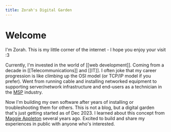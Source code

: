 ```yaml
---
title: Zorah's Digital Garden
---
```


# Welcome  


I'm Zorah. This is my little corner of the internet - I hope you enjoy your visit :3

Currently, I'm invested in the world of [[web development]]. Coming from a decade in [[Telecommunications]] and [[IT]]. I often joke that my career progression is like climbing up the OSI model (or TCP/IP model if you prefer). Went from running cable and installing networked equipment to supporting server/network infrastructure and end-users as a technician in the [MSP](https://www.forbes.com/advisor/business/what-is-managed-service-provider/) industry. 

Now I'm building my own software after years of installing or troubleshooting them for others. This is not a blog, but a digital garden that's just getting started as of Dec 2023. I learned about this concept from [Maggie Appleton](https://maggieappleton.com/) several years ago. Excited to build and share my experiences in public with anyone who's interested. 